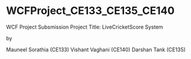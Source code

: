 # WCFProject_CE133_CE135_CE140
WCF Project Subsmission
Project Title: LiveCricketScore System

by 

Mauneel Sorathia (CE133)
Vishant Vaghani (CE140)
Darshan Tank (CE135)
